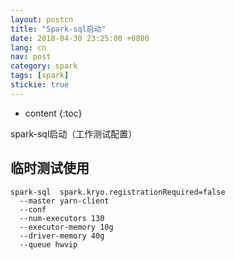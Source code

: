 ```yaml
---
layout: postcn
title: "Spark-sql启动"
date: 2018-04-30 23:25:00 +0800
lang: cn
nav: post
category: spark
tags: [spark]
stickie: true
---
```


* content
{:toc}

spark-sql启动（工作测试配置）
<!-- more -->
## 临时测试使用

    spark-sql  spark.kryo.registrationRequired=false
      --master yarn-client
      --conf
      --num-executors 130
      --executor-memory 10g
      --driver-memory 40g
      --queue hwvip

